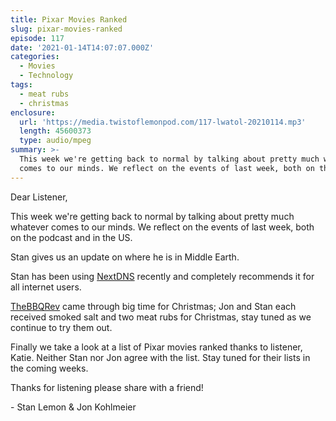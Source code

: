 ```yaml
---
title: Pixar Movies Ranked
slug: pixar-movies-ranked
episode: 117
date: '2021-01-14T14:07:07.000Z'
categories:
  - Movies
  - Technology
tags:
  - meat rubs
  - christmas
enclosure:
  url: 'https://media.twistoflemonpod.com/117-lwatol-20210114.mp3'
  length: 45600373
  type: audio/mpeg
summary: >-
  This week we're getting back to normal by talking about pretty much whatever
  comes to our minds. We reflect on the events of last week, both on the podc...
---
```


Dear Listener,

This week we're getting back to normal by talking about pretty much whatever comes to our minds. We reflect on the events of last week, both on the podcast and in the US.

Stan gives us an update on where he is in Middle Earth.

Stan has been using [NextDNS](https://nextdns.io) recently and completely recommends it for all internet users.

[TheBBQRev](https://thebbqrev.com) came through big time for Christmas; Jon and Stan each received smoked salt and two meat rubs for Christmas, stay tuned as we continue to try them out.

Finally we take a look at a list of Pixar movies ranked thanks to listener, Katie. Neither Stan nor Jon agree with the list. Stay tuned for their lists in the coming weeks.

Thanks for listening please share with a friend!

\- Stan Lemon & Jon Kohlmeier
